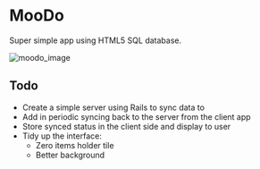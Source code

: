 # MooDo

Super simple app using HTML5 SQL database.

![moodo_image](https://github.com/orangemug/mugmsg/raw/master/images/screenshot_1.png)

## Todo

 * Create a simple server using Rails to sync data to
 * Add in periodic syncing back to the server from the client app
 * Store synced status in the client side and display to user
 * Tidy up the interface:
   * Zero items holder tile
   * Better background